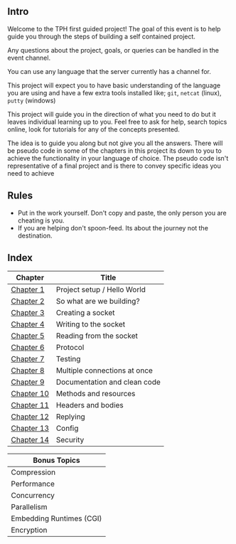 ## Intro

Welcome to the TPH first guided project!
The goal of this event is to help guide you through the steps of building a self contained project.

Any questions about the project, goals, or queries can be handled in the event channel.

You can use any language that the server currently has a channel for.

This project will expect you to have basic understanding of the language you are using and have a few extra tools 
installed like; `git`, `netcat` (linux), `putty` (windows)

[//]: <> (Other tools here)

This project will guide you in the direction of what you need to do but it leaves individual learning up to you.
Feel free to ask for help, search topics online, look for tutorials for any of the concepts presented.

The idea is to guide you along but not give you all the answers. There will be pseudo code in some of the chapters in 
this project its down to you to achieve the functionality in your language of choice. 
The pseudo code isn't representative of a final project and is there to convey specific ideas you need to achieve

## Rules

[//]: <> (Need some help filling in the rules section)

- Put in the work yourself. Don't copy and paste, the only person you are cheating is you.
- If you are helping don't spoon-feed. Its about the journey not the destination.

## Index

| Chapter  | Title |
| --- | --- |
| [Chapter 1](chapter1.md) | Project setup / Hello World |
| [Chapter 2](chapter2.md) | So what are we building? |
| [Chapter 3](chapter3.md) | Creating a socket |
| [Chapter 4](chapter4.md) | Writing to the socket |
| [Chapter 5](chapter5.md) | Reading from the socket |
| [Chapter 6](chapter6.md) | Protocol |
| [Chapter 7](chapter7.md) | Testing |
| [Chapter 8](chapter8.md) | Multiple connections at once |
| [Chapter 9](chapter9.md) | Documentation and clean code |
| [Chapter 10](chapter10.md) | Methods and resources |
| [Chapter 11](chapter11.md) | Headers and bodies |
| [Chapter 12](chapter12.md) | Replying |
| [Chapter 13](chapter13.md) | Config |
| [Chapter 14](chapter14.md) | Security |

| Bonus Topics |
| --- |
| Compression |
| Performance | 
| Concurrency |
| Parallelism | 
| Embedding Runtimes (CGI) |
| Encryption | # Not sure about this one
